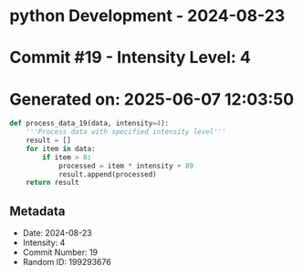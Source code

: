 ﻿# python Development - 2024-08-23
# Commit #19 - Intensity Level: 4
# Generated on: 2025-06-07 12:03:50
```python
def process_data_19(data, intensity=4):
    '''Process data with specified intensity level'''
    result = []
    for item in data:
        if item > 0:
            processed = item * intensity + 89
            result.append(processed)
    return result
```
## Metadata
- Date: 2024-08-23
- Intensity: 4
- Commit Number: 19
- Random ID: 199293676
